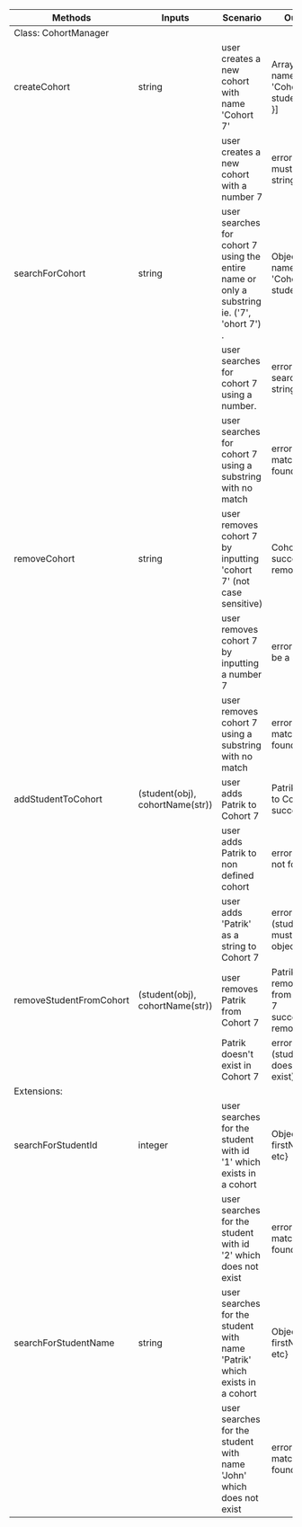 | Methods                 | Inputs                          | Scenario                                                                                    | Output                                              |
|-------------------------|---------------------------------|---------------------------------------------------------------------------------------------|-----------------------------------------------------|
| Class: CohortManager    |                                 |                                                                                             |                                                     |
| createCohort            | string                          | user creates a new cohort with name 'Cohort 7'                                              | Array: [{ name: 'Cohort 7', students: [] }]         |
|                         |                                 | user creates a new cohort with a number 7                                                   | error (name must be a string)                       |
| searchForCohort         | string                          | user searches for cohort 7 using the entire name or only a substring ie. ('7', 'ohort 7') . | Object: { name: 'Cohort 7', students: [] }          |
|                         |                                 | user searches for cohort 7 using a number.                                                  | error (must search for a string)                    |
|                         |                                 | user searches for cohort 7 using a substring with no match                                  | error (no match found)                              |
| removeCohort            | string                          | user removes cohort 7 by inputting 'cohort 7' (not case sensitive)                          | Cohort 7 successfully removed'                      |
|                         |                                 | user removes cohort 7 by inputting a number 7                                               | error (must be a string)                            |
|                         |                                 | user removes cohort 7 using a substring with no match                                       | error (no match found)                              |
| addStudentToCohort      | (student(obj), cohortName(str)) | user adds Patrik to Cohort 7                                                                | Patrik added to Cohort 7 successfully'              |
|                         |                                 | user adds Patrik to non defined cohort                                                      | error (cohort not found)                            |
|                         |                                 | user adds 'Patrik' as a string to Cohort 7                                                  | error (student must be a object)                    |
| removeStudentFromCohort | (student(obj), cohortName(str)) | user removes Patrik from Cohort 7                                                           | Patrik removed from Cohort 7 successfully removed'  |
|                         |                                 | Patrik doesn't exist in Cohort 7                                                            | error (student does not exist)                      |
| Extensions:             |                                 |                                                                                             |                                                     |
| searchForStudentId      | integer                         | user searches for the student with id '1' which exists in a cohort                          | Object {id: 1, firstName: ... etc}                  |
|                         |                                 | user searches for the student with id '2' which does not exist                              | error (no match found)                              |
| searchForStudentName    | string                          | user searches for the student with name 'Patrik' which exists in a cohort                   | Object {id: 1, firstName: ... etc}                  |
|                         |                                 | user searches for the student with name 'John' which does not exist                         | error (no match found)                              |